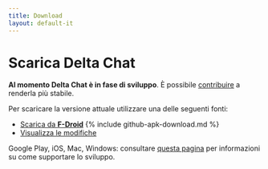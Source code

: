 ```yaml
---
title: Download
layout: default-it
---
```


# Scarica Delta Chat

**Al momento Delta Chat è in fase di sviluppo**. È possibile [contribuire](support) a renderla più stabile.

Per scaricare la versione attuale utilizzare una delle seguenti fonti:

* [Scarica da **F-Droid**](https://f-droid.org/app/com.b44t.messenger)
{% include github-apk-download.md %}
* [Visualizza le modifiche](../en/changelog)

Google Play, iOS, Mac, Windows: consultare [questa pagina](support) per informazioni su come supportare lo sviluppo.
